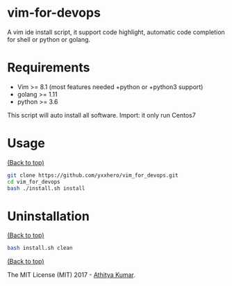 # vim-for-devops 

A vim ide install script, it support code highlight, automatic code completion for shell or python or golang.

# Requirements

* Vim >= 8.1 (most features needed +python or +python3 support) 
* golang >= 1.11
* python >= 3.6

This script will auto install all software. 
Import: it only run Centos7


# Usage

[(Back to top)](#vim-for-devops)

```sh
git clone https://github.com/yxxhero/vim_for_devops.git
cd vim_for_devops
bash ./install.sh install
```

# Uninstallation

[(Back to top)](#vim-for-devops)


```sh
bash install.sh clean
```

[(Back to top)](#table-of-contents)


The MIT License (MIT) 2017 - [Athitya Kumar](https://github.com/athityakumar/).
